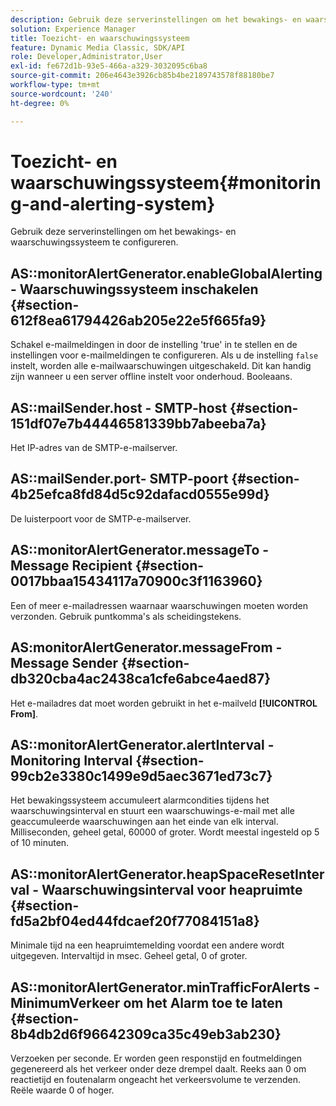 ```yaml
---
description: Gebruik deze serverinstellingen om het bewakings- en waarschuwingssysteem te configureren.
solution: Experience Manager
title: Toezicht- en waarschuwingssysteem
feature: Dynamic Media Classic, SDK/API
role: Developer,Administrator,User
exl-id: fe672d1b-93e5-466a-a329-3032095c6ba8
source-git-commit: 206e4643e3926cb85b4be2189743578f88180be7
workflow-type: tm+mt
source-wordcount: '240'
ht-degree: 0%

---
```


# Toezicht- en waarschuwingssysteem{#monitoring-and-alerting-system}

Gebruik deze serverinstellingen om het bewakings- en waarschuwingssysteem te configureren.

## AS::monitorAlertGenerator.enableGlobalAlerting - Waarschuwingssysteem inschakelen {#section-612f8ea61794426ab205e22e5f665fa9}

Schakel e-mailmeldingen in door de instelling &#39;true&#39; in te stellen en de instellingen voor e-mailmeldingen te configureren. Als u de instelling `false` instelt, worden alle e-mailwaarschuwingen uitgeschakeld. Dit kan handig zijn wanneer u een server offline instelt voor onderhoud. Booleaans.

## AS::mailSender.host - SMTP-host {#section-151df07e7b44446581339bb7abeeba7a}

Het IP-adres van de SMTP-e-mailserver.

## AS::mailSender.port- SMTP-poort {#section-4b25efca8fd84d5c92dafacd0555e99d}

De luisterpoort voor de SMTP-e-mailserver.

## AS::monitorAlertGenerator.messageTo - Message Recipient {#section-0017bbaa15434117a70900c3f1163960}

Een of meer e-mailadressen waarnaar waarschuwingen moeten worden verzonden. Gebruik puntkomma&#39;s als scheidingstekens.

## AS:monitorAlertGenerator.messageFrom - Message Sender {#section-db320cba4ac2438ca1cfe6abce4aed87}

Het e-mailadres dat moet worden gebruikt in het e-mailveld **[!UICONTROL From]**.

## AS::monitorAlertGenerator.alertInterval - Monitoring Interval {#section-99cb2e3380c1499e9d5aec3671ed73c7}

Het bewakingssysteem accumuleert alarmcondities tijdens het waarschuwingsinterval en stuurt een waarschuwings-e-mail met alle geaccumuleerde waarschuwingen aan het einde van elk interval. Milliseconden, geheel getal, 60000 of groter. Wordt meestal ingesteld op 5 of 10 minuten.

## AS::monitorAlertGenerator.heapSpaceResetInterval - Waarschuwingsinterval voor heapruimte {#section-fd5a2bf04ed44fdcaef20f77084151a8}

Minimale tijd na een heapruimtemelding voordat een andere wordt uitgegeven. Intervaltijd in msec. Geheel getal, 0 of groter.

## AS::monitorAlertGenerator.minTrafficForAlerts - MinimumVerkeer om het Alarm toe te laten {#section-8b4db2d6f96642309ca35c49eb3ab230}

Verzoeken per seconde. Er worden geen responstijd en foutmeldingen gegenereerd als het verkeer onder deze drempel daalt. Reeks aan 0 om reactietijd en foutenalarm ongeacht het verkeersvolume te verzenden. Reële waarde 0 of hoger.

